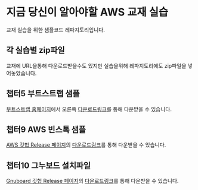 # 지금 당신이 알아야할 AWS 교재 실습

교재 실습을 위한 샘플코드 레파지토리입니다.

## 각 실습별 zip파일

교재에 URL을통해 다운로드받을수도 있지만 실습을위해 레파지토리에도 zip파일을 넣어놓았습니다.

## 챕터5 부트스트랩 샘플

[부트스트랩 홈페이지](https://startbootstrap.com/themes/freelancer/)에서 오른쪽 [다운로드링크](https://github.com/BlackrockDigital/startbootstrap-freelancer/archive/gh-pages.zip)를 통해 다운받을 수 있습니다.


## 챕터9 AWS 빈스톡 샘플

[AWS 깃헙 Release 페이지](https://github.com/aws-samples/eb-node-express-sample/releases)의 [다운로드링크](https://github.com/aws-samples/eb-node-express-sample/releases)를 통해 다운받을 수 있습니다.


## 챕터10 그누보드 설치파일


[Gnuboard 깃헙 Release 페이지](https://github.com/gnuboard/gnuboard5/releases)의 [다운로드링크](https://github.com/gnuboard/gnuboard5/archive/5.3.2.8.zip)를 통해 다운받을 수 있습니다.
